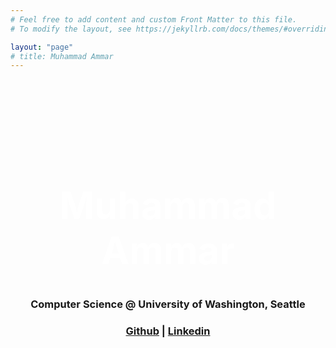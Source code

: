 ```yaml
---
# Feel free to add content and custom Front Matter to this file.
# To modify the layout, see https://jekyllrb.com/docs/themes/#overriding-theme-defaults

layout: "page"
# title: Muhammad Ammar
---
```


<style>
h1 {
  text-align: center;
  font-size: 60px;
  margin-top: 180px;
  color: white
}
h3 {
  text-align: center;
}
body {
  background-image: url('./assets/I90_background.png');
  background-repeat: no-repeat;
  background-attachment: fixed;
  background-position: center;
  background-size: 1920px 845px;;
  /* ratiod 1008px 760px */
  /* fixed: 1920px 845px; */
}
</style>

<body>
<h1> Muhammad Ammar </h1>
<h3> Computer Science @ University of Washington, Seattle </h3>
<h3> <a href="https://github.com/ammarj0987">Github</a> | <a href="https://www.linkedin.com/in/muhammad-ammar-96776b236/">Linkedin</a> </h3>
</body>